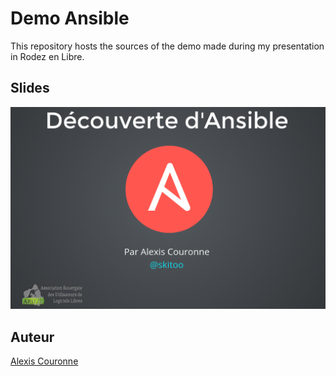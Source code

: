 # Demo Ansible

This repository hosts the sources of the demo made during my presentation in Rodez en Libre.

## Slides

[![](/slides-screenshot.png)](http://slides.com/skitoo/decouverte-ansible#/)

## Auteur

[Alexis Couronne](https://www.skitoo.net)
